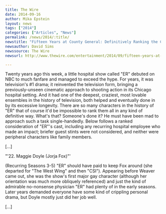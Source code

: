 ```yaml
---
title: The Wire
date: 2014-09-16
author: Mika Epstein
layout: news
tags: ["2014"]
categories: ["Articles", "News"]
permalink: /news/2014/:title/
newstitle: "Fifteen Years at County General: Definitively Ranking the Cast of 'ER'"
newsauthor: David Sims  
newssource: The Wire  
newsurl: http://www.thewire.com/entertainment/2014/09/fifteen-years-at-county-general-definitively-ranking-all-of-ers-doctors-and-nurses/380164/  

---
```


Twenty years ago this week, a little hospital show called "ER" debuted on NBC to much fanfare and managed to exceed the hype. For years, it was television's #1 drama; it reinvented the television form, bringing a previously-unseen cinematic approach to shooting action in its Chicago hospital setting. And it had one of the deepest, craziest, most lovable ensembles in the history of television, both helped and eventually done in by its excessive longevity. There are so many characters in the history of "ER" that of course it'd be impossible to rank them all in any kind of definitive way. What's that? Someone's done it? He must have been mad to approach such a task single-handedly. Below follows a ranked consideration of "ER"'s cast, including any recurring hospital employee who made an impact; briefer guest stints were not considered, and neither were peripheral characters like family members.

[...]

"'22. Maggie Doyle (Jorja Fox)"'

(Recurring Seasons 3-5) "ER" should have paid to keep Fox around (she departed for "The West Wing" and then "CSI"). Appearing before Weaver came out, she was the show's first major gay character (although her orientation was much more obliquely referenced) and just the kind of admirable no-nonsense physician "ER" had plenty of in the early seasons. Later years demanded everyone have some kind of crippling personal drama, but Doyle mostly just did her job well.

[...]

